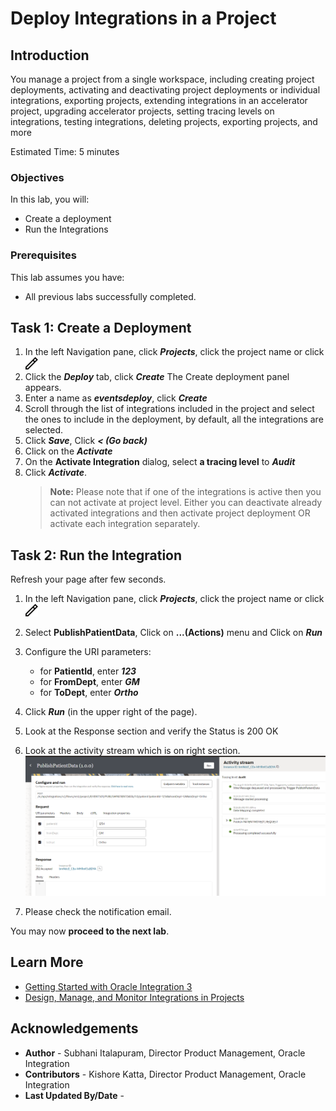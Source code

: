 # Deploy Integrations in a Project

## Introduction

You manage a project from a single workspace, including creating project deployments, activating and deactivating project deployments or individual integrations, exporting projects, extending integrations in an accelerator project, upgrading accelerator projects, setting tracing levels on integrations, testing integrations, deleting projects, exporting projects, and more

Estimated Time: 5 minutes

### Objectives

In this lab, you will:

* Create a deployment
* Run the Integrations

### Prerequisites

This lab assumes you have:

* All previous labs successfully completed.

## Task 1: Create a Deployment

1. In the left Navigation pane, click ***Projects***, click the project name or click ![edit-icon](../images/ico-edit.png)
2. Click the ***Deploy*** tab, click ***Create***
The Create deployment panel appears.
3. Enter a name as ***eventsdeploy***, click ***Create***
4. Scroll through the list of integrations included in the project and select the ones to include in the deployment, by default, all the integrations are selected.
5. Click ***Save***,  Click ***&lt; (Go back)***
6. Click on the ***Activate***
7. On the **Activate Integration** dialog, select **a tracing level** to ***Audit***
8. Click ***Activate***.
    > **Note:** Please note that if one of the integrations is active then you can not activate at project level. Either you can deactivate already activated integrations and then activate project deployment OR activate each integration separately.

## Task 2: Run the Integration

Refresh your page after few seconds.

1. In the left Navigation pane, click ***Projects***, click the project name or click ![edit-icon](../images/ico-edit.png)
2. Select **PublishPatientData**,  Click on **...(Actions)** menu and Click on ***Run***
3. Configure the URI parameters:

    * for **PatientId**, enter ***123***
    * for **FromDept**, enter ***GM***
    * for **ToDept**, enter ***Ortho***

4. Click ***Run*** (in the upper right of the page).
5. Look at the Response section and verify the Status is 200 OK
6. Look at the activity stream which is on right section.
![run-publishpatientdata](../images/run-publishpatientdata.png)
7. Please check the notification email.

You may now **proceed to the next lab**.

## Learn More

* [Getting Started with Oracle Integration 3](https://docs.oracle.com/en/cloud/paas/application-integration/index.html)
* [Design, Manage, and Monitor Integrations in Projects](https://docs.oracle.com/en/cloud/paas/application-integration/integrations-user/designing-managing-and-monitoring-integrations-projects.html)

## Acknowledgements

* **Author** - Subhani Italapuram, Director Product Management, Oracle Integration
* **Contributors** - Kishore Katta, Director Product Management, Oracle Integration
* **Last Updated By/Date** -
